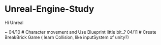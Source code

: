 # Unreal-Engine-Study
Hi Unreal

~ 04/10 # Character movement and Use Blueprint little bit..?
04/11 # Create BreakBrick Game ( learn Collision, like inputSystem of unity?)
